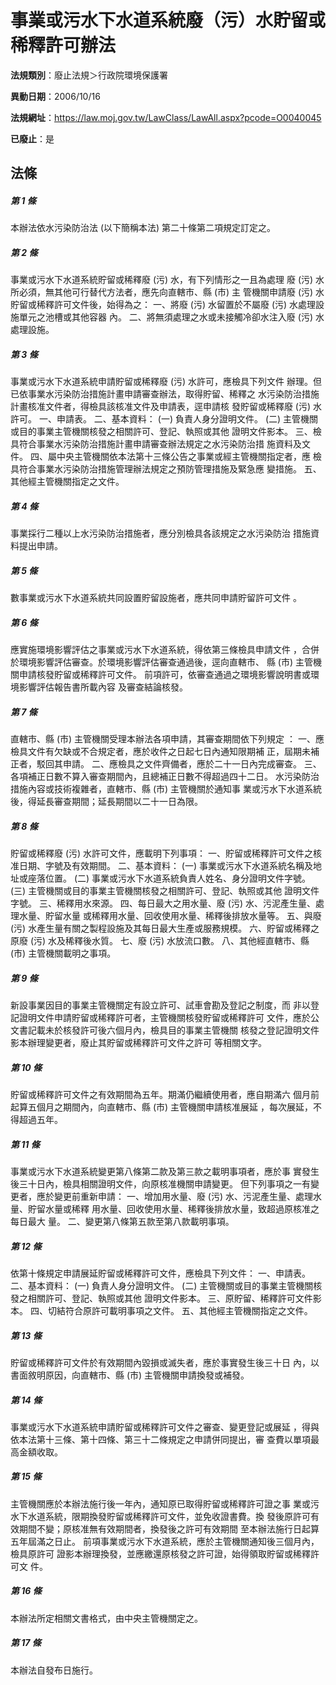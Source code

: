 # 事業或污水下水道系統廢（污）水貯留或稀釋許可辦法

**法規類別**：廢止法規＞行政院環境保護署

**異動日期**：2006/10/16  

**法規網址**：https://law.moj.gov.tw/LawClass/LawAll.aspx?pcode=O0040045

**已廢止**：是



## 法條
##### 第 1 條
本辦法依水污染防治法 (以下簡稱本法) 第二十條第二項規定訂定之。

##### 第 2 條
事業或污水下水道系統貯留或稀釋廢 (污) 水，有下列情形之一且為處理
廢 (污) 水所必須，無其他可行替代方法者，應先向直轄市、縣 (市) 主
管機關申請廢 (污) 水貯留或稀釋許可文件後，始得為之：
一、將廢 (污) 水留置於不屬廢 (污) 水處理設施單元之池槽或其他容器
    內。
二、將無須處理之水或未接觸冷卻水注入廢 (污) 水處理設施。


##### 第 3 條
事業或污水下水道系統申請貯留或稀釋廢 (污) 水許可，應檢具下列文件
辦理。但已依事業水污染防治措施計畫申請審查辦法，取得貯留、稀釋之
水污染防治措施計畫核准文件者，得檢具該核准文件及申請表，逕申請核
發貯留或稀釋廢 (污) 水許可。
一、申請表。
二、基本資料：
 (一) 負責人身分證明文件。
 (二) 主管機關或目的事業主管機關核發之相關許可、登記、執照或其他
      證明文件影本。
三、檢具符合事業水污染防治措施計畫申請審查辦法規定之水污染防治措
    施資料及文件。
四、屬中央主管機關依本法第十三條公告之事業或經主管機關指定者，應
    檢具符合事業水污染防治措施管理辦法規定之預防管理措施及緊急應
    變措施。
五、其他經主管機關指定之文件。


##### 第 4 條
事業採行二種以上水污染防治措施者，應分別檢具各該規定之水污染防治
措施資料提出申請。

##### 第 5 條
數事業或污水下水道系統共同設置貯留設施者，應共同申請貯留許可文件
。

##### 第 6 條
應實施環境影響評估之事業或污水下水道系統，得依第三條檢具申請文件
，合併於環境影響評估審查。於環境影響評估審查通過後，逕向直轄市、
縣 (市) 主管機關申請核發貯留或稀釋許可文件。
前項許可，依審查通過之環境影響說明書或環境影響評估報告書所載內容
及審查結論核發。

##### 第 7 條
直轄市、縣 (市) 主管機關受理本辦法各項申請，其審查期間依下列規定
：
一、應檢具文件有欠缺或不合規定者，應於收件之日起七日內通知限期補
    正，屆期未補正者，駁回其申請。
二、應檢具之文件齊備者，應於二十一日內完成審查。
三、各項補正日數不算入審查期間內，且總補正日數不得超過四十二日。
水污染防治措施內容或技術複雜者，直轄市、縣 (市) 主管機關於通知事
業或污水下水道系統後，得延長審查期間；延長期間以二十一日為限。


##### 第 8 條
貯留或稀釋廢 (污) 水許可文件，應載明下列事項：
一、貯留或稀釋許可文件之核准日期、字號及有效期間。
二、基本資料：
 (一) 事業或污水下水道系統名稱及地址或座落位置。
 (二) 事業或污水下水道系統負責人姓名、身分證明文件字號。
 (三) 主管機關或目的事業主管機關核發之相關許可、登記、執照或其他
      證明文件字號。
三、稀釋用水來源。
四、每日最大之用水量、廢 (污) 水、污泥產生量、處理水量、貯留水量
    或稀釋用水量、回收使用水量、稀釋後排放水量等。
五、與廢 (污) 水產生量有關之製程設施及其每日最大生產或服務規模。
六、貯留或稀釋之原廢 (污) 水及稀釋後水質。
七、廢 (污) 水放流口數。
八、其他經直轄市、縣 (市) 主管機關載明之事項。


##### 第 9 條
新設事業因目的事業主管機關定有設立許可、試車會勘及登記之制度，而
非以登記證明文件申請貯留或稀釋許可者，主管機關核發貯留或稀釋許可
文件，應於公文書記載未於核發許可後六個月內，檢具目的事業主管機關
核發之登記證明文件影本辦理變更者，廢止其貯留或稀釋許可文件之許可
等相關文字。

##### 第 10 條
貯留或稀釋許可文件之有效期間為五年。期滿仍繼續使用者，應自期滿六
個月前起算五個月之期間內，向直轄市、縣 (市) 主管機關申請核准展延
，每次展延，不得超過五年。

##### 第 11 條
事業或污水下水道系統變更第八條第二款及第三款之載明事項者，應於事
實發生後三十日內，檢具相關證明文件，向原核准機關申請變更。
但下列事項之一有變更者，應於變更前重新申請：
一、增加用水量、廢 (污) 水、污泥產生量、處理水量、貯留水量或稀釋
    用水量、回收使用水量、稀釋後排放水量，致超過原核准之每日最大
    量。
二、變更第八條第五款至第八款載明事項。


##### 第 12 條
依第十條規定申請展延貯留或稀釋許可文件，應檢具下列文件：
一、申請表。
二、基本資料：
 (一) 負責人身分證明文件。
 (二) 主管機關或目的事業主管機關核發之相關許可、登記、執照或其他
      證明文件影本。
三、原貯留、稀釋許可文件影本。
四、切結符合原許可載明事項之文件。
五、其他經主管機關指定之文件。


##### 第 13 條
貯留或稀釋許可文件於有效期間內毀損或滅失者，應於事實發生後三十日
內，以書面敘明原因，向直轄市、縣 (市) 主管機關申請換發或補發。

##### 第 14 條
事業或污水下水道系統申請貯留或稀釋許可文件之審查、變更登記或展延
，得與依本法第十三條、第十四條、第三十二條規定之申請併同提出，審
查費以單項最高金額收取。

##### 第 15 條
主管機關應於本辦法施行後一年內，通知原已取得貯留或稀釋許可證之事
業或污水下水道系統，限期換發貯留或稀釋許可文件，並免收證書費。換
發後原許可有效期間不變；原核准無有效期間者，換發後之許可有效期間
至本辦法施行日起算五年屆滿之日止。
前項事業或污水下水道系統，應於主管機關通知後三個月內，檢具原許可
證影本辦理換發，並應繳還原核發之許可證，始得領取貯留或稀釋許可文
件。

##### 第 16 條
本辦法所定相關文書格式，由中央主管機關定之。

##### 第 17 條
本辦法自發布日施行。


